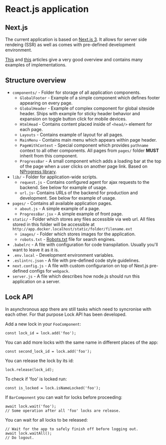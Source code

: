 # React.js application

## Next.js

The current application is based on [Next.js 3](https://github.com/zeit/next.js).
It allows for server side rendeing (SSR) as well as comes with pre-defined development environment.

[This](https://zeit.co/blog/next2) and [this](https://zeit.co/blog/next3) articles give a very good overview and contains many examples of implementations.

## Structure overview

- `components/` - Folder for storage of all application components.
  - `GlobalFooter` - Example of a simple component which defines footer appearing on every page.
  - `GlobalHeader` - Example of complex component for global siteside header. Ships with example for sticky header behavior and expansion on toggle button click for mobile devices.
  - `HtmlHead` - Contains content placed inside of `<head/>` element for each page.
  - `Layouts` - Contains example of layout for all pages.
  - `MainMenu` - Contains main menu which appears within page header.
  - `PageWithContext` - Special component which provides `pathname` context to all other components. All pages from `pages/` folder **MUST** inherit from this component.
  - `ProgressBar` - A small component which adds a loading bar at the top of the page when a user clicks on another page link. Based on [NProgress library](http://ricostacruz.com/nprogress/).
- `lib/` - Folder for application-wide scripts.
  - `request.js` - Contains configured agent for ajax requests to the backend. See below for example of usage.
  - `url.js`- Contains URLs of the backend for production and development. See below for example of usage.
- `pages/` - Contains all available application pages.
  - `about.js` - A simple example of a page.
  - `ProgressBar.jsx` - A simple example of front page.
- `static/` - Folder which stores any files accessible via web url. All files stored in this folder will be accessible at `http://app.docker.localhost/static/folder/filename.ext`
  - `images/` - Folder which stores images for the application.
  - `robots.txt` - [Robots.txt](http://www.robotstxt.org/robotstxt.html) file for search engines.
- `.babelrc` - A file with configuration for code transpilation. Usually you'll want to leave it as it is.
- `.env.local` - Development environment variables.
- `.eslintrc.json` - A file with pre-defined code style guidelines.
- `next.config.js` - A file with custom configurarion on top of Next.js pre-defined configs for `webpack`.
- `server.js` - A file which describes how node.js should run this application on a server.


## Lock API

In asynchronous app there are still tasks which need to syncronise with each other.
For that purpose Lock API has been developed.

Add a new lock in your `FooComponent`:

```
const lock_id = lock.add('foo');
```

You can add more locks with the same name in different places of the app:

```
const second_lock_id = lock.add('foo');
```

You can release the lock by its id:

```
lock.release(lock_id);
```

To check if 'foo' is locked run:

```
const is_locked = lock.isNameLocked('foo');
```

If  `BarComponent` you can wait for locks before proceeding:

```
await lock.wait('foo');
// Some operation after all 'foo' locks are release.
```

You can wait for all locks to be released:

```
// Wait for the app to safely finish off before logging out.
await lock.waitAll();
// Do logout.
```
